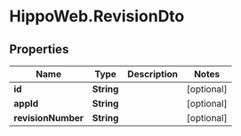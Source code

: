 # HippoWeb.RevisionDto

## Properties

Name | Type | Description | Notes
------------ | ------------- | ------------- | -------------
**id** | **String** |  | [optional] 
**appId** | **String** |  | [optional] 
**revisionNumber** | **String** |  | [optional] 


